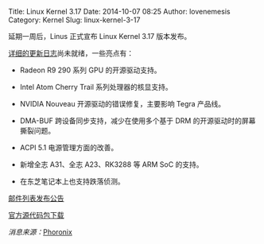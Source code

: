 Title: Linux Kernel 3.17
Date: 2014-10-07 08:25
Author: lovenemesis
Category: Kernel
Slug: linux-kernel-3-17

延期一周后，Linus 正式宣布 Linux Kernel 3.17 版本发布。

[详细的更新日志](http://kernelnewbies.org/Linux\_3.17)尚未就绪，一些亮点有：

* Radeon R9 290 系列 GPU 的开源驱动支持。

* Intel Atom Cherry Trail 系列处理器的核显支持。

* NVIDIA Nouveau 开源驱动的错误修复，主要影响 Tegra 产品线。

* DMA-BUF 跨设备同步支持，减少在使用多个基于 DRM
的开源驱动时的屏幕撕裂问题。

* ACPI 5.1 电源管理方面的改善。

* 新增全志 A31、全志 A23、RK3288 等 ARM SoC 的支持。

* 在东芝笔记本上也支持跌落侦测。

[邮件列表发布公告](http://lkml.iu.edu/hypermail/linux/kernel/1410.0/02818.html)

[官方源代码包下载](https://www.kernel.org/pub/linux/kernel/v3.x/linux-3.17.tar.xz)

*消息来源：*[Phoronix](http://www.phoronix.com/scan.php?page=news\_item&px=MTc5ODM)

